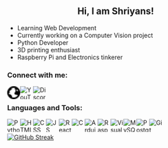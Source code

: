 <h2 align="center">Hi, I am Shriyans!</h1>

- Learning Web Development
- Currently working on a Computer Vision project
- Python Developer
- 3D printing enthusiast
- Raspberry Pi and Electronics tinkerer


### Connect with me:

[<img align="left" alt="shri30yans.github.io"  width="30px" height="30px" src="https://raw.githubusercontent.com/iconic/open-iconic/master/svg/globe.svg" />][website]
[<img align="left" alt="YouTube"  width="30px" height="30px" src="https://cdn.worldvectorlogo.com/logos/youtube-3.svg" />][youtube]
[<img align="left" alt="Discord Server"  width="30px" height="30px" src="https://cdn.worldvectorlogo.com/logos/discord.svg" />][discord]

<br>

### Languages and Tools:
[<img align="left" alt="Python" width="30px" height="30px" src="https://cdn.worldvectorlogo.com/logos/python-5.svg" />](https://www.python.org/)
[<img align="left" alt="HTML" width="30px" height="30px" src="https://cdn.worldvectorlogo.com/logos/html-1.svg" />]()
[<img align="left" alt="CSS" width="30px" height="30px" src="https://cdn.worldvectorlogo.com/logos/css-3.svg" />]()
[<img align="left" alt="JS" width="30px" height="30px" src="https://cdn.worldvectorlogo.com/logos/javascript-1.svg" />]()
[<img align="left" alt="React.JS" width="30px" height="30px" src="https://cdn.worldvectorlogo.com/logos/react-2.svg" />](https://react.dev/)
[<img align="left" alt="C" width="30px" height="30px" src="https://cdn.worldvectorlogo.com/logos/c-1.svg" />]()
[<img align="left" alt="Arduino" width="30px" height="30px" src="https://cdn.worldvectorlogo.com/logos/arduino-1.svg"/>](https://www.arduino.cc/)
[<img align="left" alt="Raspberry Pi" width="30px" height="30px" src="https://cdn.worldvectorlogo.com/logos/raspberry-pi.svg" />](https://www.raspberrypi.org/)
[<img align="left" alt="Visual Studio Code" width="30px" height="30px" src="https://cdn.worldvectorlogo.com/logos/visual-studio-code-1.svg"/>](https://code.visualstudio.com/)
[<img align="left" alt="MySQl" width="30px" height="30px" src="https://cdn.worldvectorlogo.com/logos/mysql-6.svg" />](https://www.mysql.com/)
[<img align="left" alt="PostgreSQL" width="30px" height="30px" src="https://cdn.worldvectorlogo.com/logos/postgresql.svg" width="500" height="500"/>](https://www.postgresql.org/)
[<img align="left" alt="Git" width="30px" height="30px" src="https://www.vectorlogo.zone/logos/git-scm/git-scm-icon.svg" width="500" height="500"/>](https://git-scm.com/) 
<br>   
[![GitHub Streak](https://streak-stats.demolab.com?user=Shri30yans&theme=dark&hide_border=true&ring=51FAFC&fire=3EC0EB&currStreakLabel=3EC0EB)](https://git.io/streak-stats)

[website]: https://shri30yans.github.io/
[youtube]: https://www.youtube.com/c/shri30yanselectronics
[discord]: https://discord.gg/3ugSfQMAxu


